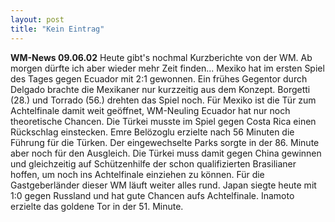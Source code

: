 ```yaml
---
layout: post
title: "Kein Eintrag"
---
```


**WM-News 09.06.02** Heute gibt's nochmal Kurzberichte von der WM. Ab morgen dürfte ich aber wieder mehr Zeit finden... Mexiko hat im ersten Spiel des Tages gegen Ecuador mit 2:1 gewonnen. Ein frühes Gegentor durch Delgado brachte die Mexikaner nur kurzzeitig aus dem Konzept. Borgetti (28.) und Torrado (56.) drehten das Spiel noch. Für Mexiko ist die Tür zum Achtelfinale damit weit geöffnet, WM-Neuling Ecuador hat nur noch theoretische Chancen. Die Türkei musste im Spiel gegen Costa Rica einen Rückschlag einstecken. Emre Belözoglu erzielte nach 56 Minuten die Führung für die Türken. Der eingewechselte Parks sorgte in der 86. Minute aber noch für den Ausgleich. Die Türkei muss damit gegen China gewinnen und gleichzeitig auf Schützenhilfe der schon qualifizierten Brasilianer hoffen, um noch ins Achtelfinale einziehen zu können. Für die Gastgeberländer dieser WM läuft weiter alles rund. Japan siegte heute mit 1:0 gegen Russland und hat gute Chancen aufs Achtelfinale. Inamoto erzielte das goldene Tor in der 51. Minute.
